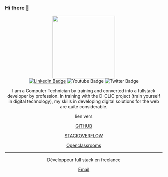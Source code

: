 ### Hi there 👋

<!--
**Roch-com/Roch-com** is a ✨ _special_ ✨ repository because its `README.md` (this file) appears on your GitHub profile.

Here are some ideas to get you started:

- 🔭 I’m currently working on ...
- 🌱 I’m currently learning ...
- 👯 I’m looking to collaborate on ...
- 🤔 I’m looking for help with ...
- 💬 Ask me about ...
- 📫 How to reach me: ...
- 😄 Pronouns: ...
- ⚡ Fun fact: ...
-->
<div id="header" align="center">
  <img src="https://avatars.githubusercontent.com/u/84338445?s=400&u=95a3c36ff58312a03bd056dc4f6023e9fb34e8bf&v=4" width="200" />
</div>
<div align="center" id="badges">
  <a href="https://www.linkedin.com/in/rochambeau-witta-474a84216/"><img src="https://img.shields.io/badge/LinkedIn-blue?style=for-the-badge&logo=linkedin&logoColor=white" alt="LinkedIn Badge"/></a>
  <img src="https://img.shields.io/badge/YouTube-red?style=for-the-badge&logo=youtube&logoColor=white" alt="Youtube Badge"/>
  <img src="https://img.shields.io/badge/Twitter-blue?style=for-the-badge&logo=twitter&logoColor=white" alt="Twitter Badge"/>
</div>
<div align="center">
  <p>I am a Computer Technician by training and converted into a fullstack developer by profession.
  In training with the D-CLIC project (train yourself in digital technology), my skills in developing digital solutions for the     web   are quite considerable.</p>
</div>
<div align="center">
    <div>
        <p>lien vers</p>
        <p><a href="https://github.com/Roch-com">GITHUB</a></p>
        <p><a href="https://stackoverflow.com/users/17997963/rochambeau-witta">STACKOVERFLOW</a></p>
        <p><a href="https://openclassrooms.com/fr/members/1z469lvngkq7">Openclassrooms</a></p>
     </div>
  <hr>
     <div class="me"><p>Développeur full stack en freelance</p>
        <p><a href="mailto:wittarochambeau@gmail.com">Email</a></p>
    </div>
</div>


